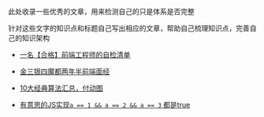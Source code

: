 此处收录一些优秀的文章，用来检测自己的只是体系是否完整

针对这些文字的知识点和标题自己写出相应的文章，帮助自己梳理知识点，完善自己的知识架构


- [一名【合格】前端工程师的自检清单](https://juejin.im/post/5cc1da82f265da036023b628)

- [金三银四魔都两年半前端面经](https://juejin.im/post/5cb87f9df265da03555c78ec)

- [10大经典算法汇总，付动图](https://mp.weixin.qq.com/s/1JwQWxqZWtY5utHBFSnbeQ)
- [有意思的JS实现`a == 1 && a == 2 && a == 3` 都是true](http://caibaojian.com/variable-change.html)
